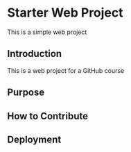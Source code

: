 # Starter Web Project

This is a simple web project

## Introduction
This is a web project for a GitHub course

## Purpose

## How to Contribute

## Deployment